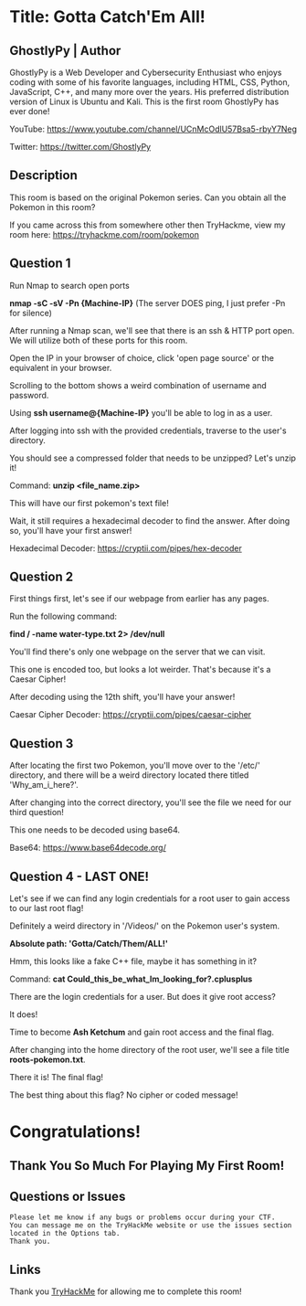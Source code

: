 # Title: Gotta Catch'Em All!

## GhostlyPy | Author

GhostlyPy is a Web Developer and Cybersecurity Enthusiast who enjoys coding with some of his favorite languages, including HTML, CSS, Python, JavaScript, C++, and many more over the years. His preferred distribution version of Linux is Ubuntu and Kali. This is the first room GhostlyPy has ever done!

YouTube: https://www.youtube.com/channel/UCnMcOdlU57Bsa5-rbyY7Neg

Twitter: https://twitter.com/GhostlyPy


## Description

This room is based on the original Pokemon series. Can you obtain all the Pokemon in this room?

If you came across this from somewhere other then TryHackme, view my room here: https://tryhackme.com/room/pokemon


## Question 1

Run Nmap to search open ports

**nmap -sC -sV -Pn {Machine-IP}** (The server DOES ping, I just prefer -Pn for silence)

After running a Nmap scan, we'll see that there is an ssh & HTTP port open. We will utilize both of these ports for this room.

Open the IP in your browser of choice, click 'open page source' or the equivalent in your browser.

Scrolling to the bottom shows a weird combination of username and password.

Using **ssh username@{Machine-IP}** you'll be able to log in as a user.

After logging into ssh with the provided credentials, traverse to the user's directory.

You should see a compressed folder that needs to be unzipped? Let's unzip it!

Command: **unzip <file_name.zip>**

This will have our first pokemon's text file!

Wait, it still requires a hexadecimal decoder to find the answer. After doing so, you'll have your first answer!

Hexadecimal Decoder: https://cryptii.com/pipes/hex-decoder


## Question 2

First things first, let's see if our webpage from earlier has any pages.

Run the following command:

**find / -name water-type.txt 2> /dev/null**

You'll find there's only one webpage on the server that we can visit.

This one is encoded too, but looks a lot weirder. That's because it's a Caesar Cipher!

After decoding using the 12th shift, you'll have your answer!

Caesar Cipher Decoder: https://cryptii.com/pipes/caesar-cipher


## Question 3

After locating the first two Pokemon, you'll move over to the '/etc/' directory, and there will be a weird directory located there titled 'Why_am_i_here?'.

After changing into the correct directory, you'll see the file we need for our third question!

This one needs to be decoded using base64.

Base64: https://www.base64decode.org/


## Question 4 - LAST ONE!

Let's see if we can find any login credentials for a root user to gain access to our last root flag!

Definitely a weird directory in '/Videos/' on the Pokemon user's system.

**Absolute path: 'Gotta/Catch/Them/ALL!'**

Hmm, this looks like a fake C++ file, maybe it has something in it?

Command: **cat Could_this_be_what_Im_looking_for?.cplusplus**

There are the login credentials for a user. But does it give root access?

It does!

Time to become **Ash Ketchum** and gain root access and the final flag.

After changing into the home directory of the root user, we'll see a file title **roots-pokemon.txt**.

There it is! The final flag!

The best thing about this flag? No cipher or coded message!

# Congratulations!


## Thank You So Much For Playing My First Room!


## Questions or Issues
```
Please let me know if any bugs or problems occur during your CTF.
You can message me on the TryHackMe website or use the issues section located in the Options tab.
Thank you.
```

## Links

Thank you [TryHackMe](https://tryhackme.com) for allowing me to complete this room!
